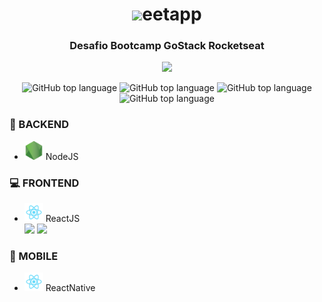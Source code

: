 
<h1 align="center">
  <img src="https://raw.githubusercontent.com/AlanCoosta/Meetapp/master/frontend/public/favicon.ico" />eetapp
</h1>

<div align="center">
  <h3 >Desafio Bootcamp GoStack Rocketseat</h2>
  <img src="https://raw.githubusercontent.com/douglasporto/meetapp-gostack/master/assets/logo-gostack.png"/>
</div>

<p align="center">
<img alt="GitHub top language" src="https://img.shields.io/github/languages/top/alancoosta/Meetapp">
<img alt="GitHub top language" src="https://img.shields.io/github/languages/count/alancoosta/Meetapp">
<img alt="GitHub top language" src="https://img.shields.io/github/last-commit/alancoosta/Meetapp">
<img alt="GitHub top language" src="https://img.shields.io/github/issues/alancoosta/Meetapp">
</p>



### :key: BACKEND
- <div>
    <img width="30" height="30" src="https://raw.githubusercontent.com/github/explore/80688e429a7d4ef2fca1e82350fe8e3517d3494d/topics/nodejs/nodejs.png"/>
    NodeJS
  </div>

### :computer: FRONTEND
- <div>
    <img width="30" height="30" src="https://raw.githubusercontent.com/github/explore/80688e429a7d4ef2fca1e82350fe8e3517d3494d/topics/react/react.png"/>
    ReactJS
  </div>
  
  <img src="https://github.com/AlanCoosta/Meetapp/blob/master/assets/frontend/1.png" />
  <img src="https://github.com/AlanCoosta/Meetapp/blob/master/assets/frontend/6.png" />

### :iphone: MOBILE
- <div>
    <img width="30" height="30" src="https://raw.githubusercontent.com/github/explore/80688e429a7d4ef2fca1e82350fe8e3517d3494d/topics/react/react.png"/>
    ReactNative
  </div>
